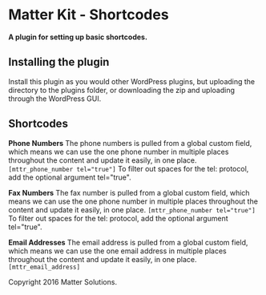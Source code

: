 # Matter Kit - Shortcodes
**A plugin for setting up basic shortcodes.**

## Installing the plugin
Install this plugin as you would other WordPress plugins, but uploading the directory to the plugins folder, or downloading the zip and uploading through the WordPress GUI.

## Shortcodes
**Phone Numbers**
The phone numbers is pulled from a global custom field, which means we can use the one phone number in multiple places throughout the content and update it easily, in one place. 
```[mttr_phone_number tel="true"]```
To filter out spaces for the tel: protocol, add the optional argument tel="true".

**Fax Numbers**
The fax number is pulled from a global custom field, which means we can use the one phone number in multiple places throughout the content and update it easily, in one place. 
```[mttr_phone_number tel="true"]```
To filter out spaces for the tel: protocol, add the optional argument tel="true".

**Email Addresses**
The email address is pulled from a global custom field, which means we can use the one email address in multiple places throughout the content and update it easily, in one place. 
```[mttr_email_address]```

Copyright 2016 Matter Solutions.